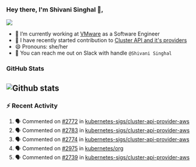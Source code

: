 ### Hey there, I'm Shivani Singhal 👋, 
![](https://komarev.com/ghpvc/?username=shivi28&color=green)

- 🔭 I’m currently working at [VMware](https://tanzu.vmware.com/) as a Software Engineer
- 👯 I have recently started contribution to [Cluster API and it's providers](https://github.com/kubernetes-sigs/cluster-api)
- 😄 Pronouns: she/her
- 💞️ You can reach me out on Slack with handle `@Shivani Singhal` 


### GitHub Stats

![Github stats](https://github-readme-stats.vercel.app/api?username=shivi28&count_private=true&show_icons=true&theme=dark&include_all_commits=true)
---

### :zap: Recent Activity

<!--START_SECTION:activity-->
1. 🗣 Commented on [#2772](https://github.com/kubernetes-sigs/cluster-api-provider-aws/issues/2772) in [kubernetes-sigs/cluster-api-provider-aws](https://github.com/kubernetes-sigs/cluster-api-provider-aws)
2. 🗣 Commented on [#2783](https://github.com/kubernetes-sigs/cluster-api-provider-aws/issues/2783) in [kubernetes-sigs/cluster-api-provider-aws](https://github.com/kubernetes-sigs/cluster-api-provider-aws)
3. 🗣 Commented on [#2774](https://github.com/kubernetes-sigs/cluster-api-provider-aws/issues/2774) in [kubernetes-sigs/cluster-api-provider-aws](https://github.com/kubernetes-sigs/cluster-api-provider-aws)
4. 🗣 Commented on [#2975](https://github.com/kubernetes/org/issues/2975) in [kubernetes/org](https://github.com/kubernetes/org)
5. 🗣 Commented on [#2739](https://github.com/kubernetes-sigs/cluster-api-provider-aws/issues/2739) in [kubernetes-sigs/cluster-api-provider-aws](https://github.com/kubernetes-sigs/cluster-api-provider-aws)
<!--END_SECTION:activity-->

